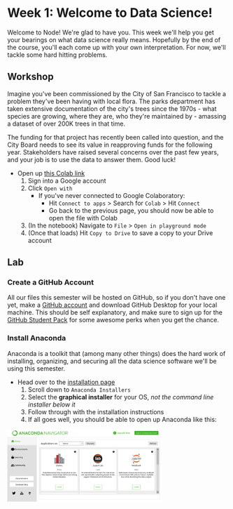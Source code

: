 # Week 1: Welcome to Data Science!
<!-- <figure class="image"> -->
  <!-- <img src="./screenshots/xkcd_scenarios.png" width="60%" height=auto> -->
  <!-- <figcaption>xkcd.com/2289</figcaption> -->
<!-- </figure> -->
Welcome to Node! We're glad to have you. This week we'll help you get your bearings on what data science really means. Hopefully by the end of the course, you'll each come up with your own interpretation. For now, we'll tackle some hard hitting problems. 

## Workshop 
Imagine you've been commissioned by the City of San Francisco to tackle a problem they've been having with local flora. The parks department has taken extensive documentation of the city's trees since the 1970s - what species are growing, where they are, who they're maintained by - amassing a dataset of over 200K trees in that time. 

The funding for that project has recently been called into question, and the City Board needs to see its value in reapproving funds for the following year. Stakeholders have raised several concerns over the past few years, and your job is to use the data to answer them. Good luck!

- Open up [this Colab link](https://drive.google.com/file/d/1ZfMT1Uirr-zvoWF42R6jltzkeWmsY8Ub/view?usp=sharing) 
    1. Sign into a Google account
    2. Click `Open with`
        - If you've never connected to Google Colaboratory:
          - Hit `Connect to apps` > Search for `Colab` > Hit `Connect`
          - Go back to the previous page, you should now be able to open the file with Colab
    3. (In the notebook) Navigate to `File` > `Open in playground mode`
    4. (Once that loads) Hit `Copy to Drive` to save a copy to your Drive account 

## Lab

### Create a GitHub Account
All our files this semester will be hosted on GitHub, so if you don't have one yet, make a [GitHub account](https://github.com/join) and download GitHub Desktop for your local machine. This should be self explanatory, and make sure to sign up for the [GitHub Student Pack](https://education.github.com/pack) for some awesome perks when you get the chance.  

### Install Anaconda
Anaconda is a toolkit that (among many other things) does the hard work of installing, organizing, and securing all the data science software we'll be using this semester. 

- Head over to the [installation page](https://www.anaconda.com/products/individual)
    1. Scroll down to `Anaconda Installers`
    2. Select the **graphical installer** for your OS, *not the command line installer below it*
    3. Follow through with the installation instructions
    4. If all goes well, you should be able to open up Anaconda like this:
    
<img src="screenshots/anaconda.png" width="70%" height=auto>

